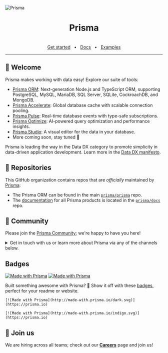 ![Prisma](https://imgur.com/7lQVyNm.png)

<div align="center">
  <h1>Prisma</h1>

  <br />
  <a href="https://www.prisma.io/docs/getting-started">Get started</a>
  <span>&nbsp;&nbsp;•&nbsp;&nbsp;</span>
  <a href="https://www.prisma.io/docs/">Docs</a>
  <span>&nbsp;&nbsp;•&nbsp;&nbsp;</span>
  <a href="https://github.com/prisma/prisma-examples/">Examples</a>
  <br />
  <hr />
</div>

## 👋 Welcome

Prisma makes working with data easy! Explore our suite of tools: 

- [Prisma ORM](https://github.com/prisma/prisma): Next-generation Node.js and TypeScript ORM, supporting PostgreSQL, MySQL, MariaDB, SQL Server, SQLite, CockroachDB, and MongoDB.
- [Prisma Accelerate](https://prisma.io/docs/data-platform/accelerate?utm_source=github&utm_medium=org-readme): Global database cache with scalable connection pooling.
- [Prisma Pulse](https://www.prisma.io/docs/data-platform/pulse?utm_source=github&utm_medium=org-readme): Real-time database events with type-safe subscriptions.
- [Prisma Optimize](https://www.prisma.io/docs/optimize?utm_source=github&utm_medium=org-readme): AI-powered query optimization and performance insights.
- [Prisma Studio](https://www.prisma.io/docs/orm/tools/prisma-studio?utm_source=github&utm_medium=org-readme): A visual editor for the data in your database. 
- More coming soon, stay tuned 👀

Prisma is leading the way in the Data DX category to promote simplicity in data-driven application development. Learn more in the [Data DX manifesto](https://www.datadx.io/?utm_source=github&utm_medium=org-readme).


## 🎁 Repositories

This GitHub organization contains repos that are _officially_ maintained by [Prisma](https://www.prisma.io):

- The Prisma ORM can be found in the main [`prisma/prisma`](https://github.com/prisma/prisma) repo. 
- The [documentation](https://www.prisma.io/docs) for all Prisma products is located in the [`prisma/docs`](https://github.com/prisma/docs) repo.

## 💚 Community

Please join the [Prisma Community](https://www.prisma.io/community); we're happy to have you here! 

<details><summary>Get in touch with us or learn more about Prisma via any of the channels below.</summary>

### 💌 Get in touch

You can reach out to us via various channels:

- [Follow us on Twitter](https://twitter.com/prisma) to never miss any updates from the Prisma team, ecosystem & community
- Join us on [Discord](http://pris.ly/discord) to be a part of our community, showcase your work, and connect with other Prisma developers. 
- [Ask a question](https://github.com/prisma/prisma/discussions) on GitHub Discussions


### 📚 Resources

You can learn more about Prisma and its rich ecosystem and community with these resources:

- [Prisma Blog](https://www.prisma.io/blog): Announcements, tutorials, in-depth articles & more
- [YouTube](https://www.youtube.com/watch?v=acvjE2EpMbs&ab_channel=Prisma): Video walkthroughs, courses, livestreams, talks & workshops, ... 
- [Success stories](https://www.prisma.io/showcase): Learn how people successfully use Prisma in production

</details>

## Badges

[![Made with Prisma](http://made-with.prisma.io/dark.svg)](https://prisma.io) [![Made with Prisma](http://made-with.prisma.io/indigo.svg)](https://prisma.io)

Built something awesome with Prisma? 🌟 Show it off with these [badges](https://github.com/prisma/presskit?tab=readme-ov-file#badges), perfect for your readme or website.

```
[![Made with Prisma](http://made-with.prisma.io/dark.svg)](https://prisma.io)
```

```
[![Made with Prisma](http://made-with.prisma.io/indigo.svg)](https://prisma.io)
```

## 🤝 Join us

We are hiring across all teams; check out our [**Careers**](https://www.prisma.io/careers) page and join us!


